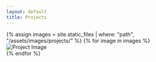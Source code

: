```yaml
---
layout: default
title: Projects
---
```


<div class="gallery">
{% assign images = site.static_files | where: "path", "/assets/images/projects/" %}
{% for image in images %}
  <div class="gallery-item">
    <img src="{{ image.path | relative_url }}" alt="Project Image">
  </div>
{% endfor %}
</div>

